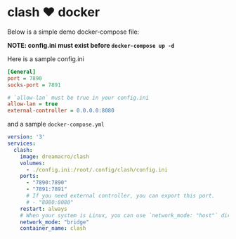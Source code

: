 # clash ❤️ docker

Below is a simple demo docker-compose file:

**NOTE: config.ini must exist before `docker-compose up -d`**

Here is a sample config.ini
```ini
[General]
port = 7890
socks-port = 7891

# `allow-lan` must be true in your config.ini
allow-lan = true
external-controller = 0.0.0.0:8080
```

and a sample `docker-compose.yml`

```yml
version: '3'
services:
  clash:
    image: dreamacro/clash
    volumes:
      - ./config.ini:/root/.config/clash/config.ini
    ports:
      - "7890:7890"
      - "7891:7891"
      # If you need external controller, you can export this port.
      # - "8080:8080"
    restart: always
    # When your system is Linux, you can use `network_mode: "host"` directly.
    network_mode: "bridge"
    container_name: clash
```